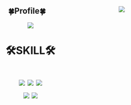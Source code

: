 <div align="center">
 
  <a align="right" href="https://solved.ac/profile/vlfxhd69"><img align="right" src="http://mazassumnida.wtf/api/generate_badge?boj=vlfxhd69"></a>
## 🍀Profile🍀
  <a href="https://velog.io/@vlfxhd69"><img src="https://img.shields.io/badge/-TechBlog-20C997?style=flat-square&logo=Velog&logoColor=white&"/><a/>
  
    
<div/>


<div align="center">
    <h1>🛠SKILL🛠<h1/>
    <img src="https://img.shields.io/badge/-JAVA-007396?style=flat-square&logo=java&logoColor=white"> 
    <img src="https://img.shields.io/badge/-Spring Boot-6DB33F?style=flat-square&logo=SpringBoot&logoColor=white"/> 
    <img src="https://img.shields.io/badge/-Gradle-02303A?style=flat-square&logo=Gradle"/>
    <br>
    <img src="https://img.shields.io/badge/MariaDB-003545?style=flat-square&logo=MariaDB&logoColor=white"/>
    <img src="https://img.shields.io/badge/Ubuntu-E95420?style=flat-square&logo=Ubuntu&logoColor=white"/>
      
<div/>
